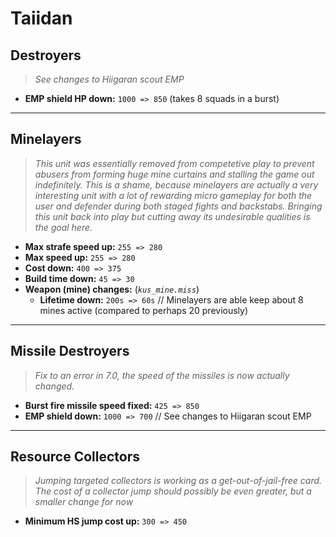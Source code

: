 # Taiidan

## Destroyers
> *See changes to Hiigaran scout EMP*
* **EMP shield HP down:** `1000 => 850` (takes 8 squads in a burst)

---

## Minelayers
> *This unit was essentially removed from competetive play to prevent abusers from forming huge mine curtains and stalling the game out indefinitely. This is a shame, because minelayers are actually a very interesting unit with a lot of rewarding micro gameplay for both the user and defender during both staged fights and backstabs. Bringing this unit back into play but cutting away its undesirable qualities is the goal here.*
* **Max strafe speed up:** `255 => 280`
* **Max speed up:** `255 => 280`
* **Cost down:** `400 => 375`
* **Build time down:** `45 => 30`
* **Weapon (mine) changes:** (*`kus_mine.miss`*)
  * **Lifetime down:** `200s => 60s` // Minelayers are able keep about 8 mines active (compared to perhaps 20 previously)

---

## Missile Destroyers
> *Fix to an error in 7.0, the speed of the missiles is now actually changed.*
* **Burst fire missile speed fixed:** `425 => 850`
* **EMP shield down:** `1000 => 700` // See changes to Hiigaran scout EMP

---

## Resource Collectors
> *Jumping targeted collectors is working as a get-out-of-jail-free card. The cost of a collector jump should possibly be even greater, but a smaller change for now*
* **Minimum HS jump cost up:** `300 => 450`